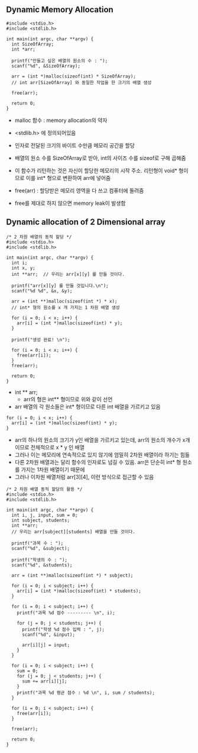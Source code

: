 Dynamic Memory Allocation
---------------------

```
#include <stdio.h>
#include <stdlib.h>

int main(int argc, char **argv) {
  int SizeOfArray;
  int *arr;

  printf("만들고 싶은 배열의 원소의 수 : ");
  scanf("%d", &SizeOfArray);

  arr = (int *)malloc(sizeof(int) * SizeOfArray);
  // int arr[SizeOfArray] 와 동일한 작업을 한 크기의 배열 생성

  free(arr);

  return 0;
}
```
- malloc 함수 : memory allocation의 약자
- <stdlib.h> 에 정의되어있음
- 인자로 전달된 크기의 바이트 수만큼 메모리 공간을 할당
- 배열의 원소 수를 SizeOfArray로 받아, int의 사이즈 수를 sizeof로 구해 곱해줌
- 이 함수가 리턴하는 것은 자신이 할당한 메모리의 시작 주소. 리턴형이 void* 형이므로 이를 int* 형으로 변환하여 arr에 넣어줌 

- free(arr) : 할당받은 메모리 영역을 다 쓰고 컴퓨터에 돌려줌
- free를 제대로 하지 않으면 memory leak이 발생함

Dynamic allocation of 2 Dimensional array
---------------------

```
/* 2 차원 배열의 동적 할당 */
#include <stdio.h>
#include <stdlib.h>

int main(int argc, char **argv) {
  int i;
  int x, y;
  int **arr;  // 우리는 arr[x][y] 를 만들 것이다.

  printf("arr[x][y] 를 만들 것입니다.\n");
  scanf("%d %d", &x, &y);

  arr = (int **)malloc(sizeof(int *) * x);
  // int* 형의 원소를 x 개 가지는 1 차원 배열 생성

  for (i = 0; i < x; i++) {
    arr[i] = (int *)malloc(sizeof(int) * y);
  }

  printf("생성 완료! \n");

  for (i = 0; i < x; i++) {
    free(arr[i]);
  }
  free(arr);

  return 0;
}
```
- int ** arr;
  - arr의 형은 int** 형이므로 위와 같이 선언
- arr 배열의 각 원소들은 int* 형이므로 다른 int 배열을 가르키고 있음
  
```
for (i = 0; i < x; i++) {
  arr[i] = (int *)malloc(sizeof(int) * y);
}
```
- arr의 하나의 원소의 크기가 y인 배열을 가르키고 있는데, arr의 원소의 개수가 x개이므로 전체적으로 x * y 인 배열
- 그러나 이는 메모리에 연속적으로 있지 않기에 엄밀히 2차원 배열이라 하기는 힘듦
- 다른 2차원 배열과는 달리 함수의 인자로도 넘길 수 있음. arr은 단순히 int* 형 원소를 가지는 1차원 배열이기 때문에
- 그러나 이차원 배열처럼 arr[3][4], 이런 방식으로 접근할 수 있음
  
  
```
/* 2 차원 배열 동적 할당의 활용 */
#include <stdio.h>
#include <stdlib.h>

int main(int argc, char **argv) {
  int i, j, input, sum = 0;
  int subject, students;
  int **arr;
  // 우리는 arr[subject][students] 배열을 만들 것이다.

  printf("과목 수 : ");
  scanf("%d", &subject);

  printf("학생의 수 : ");
  scanf("%d", &students);

  arr = (int **)malloc(sizeof(int *) * subject);

  for (i = 0; i < subject; i++) {
    arr[i] = (int *)malloc(sizeof(int) * students);
  }

  for (i = 0; i < subject; i++) {
    printf("과목 %d 점수 --------- \n", i);

    for (j = 0; j < students; j++) {
      printf("학생 %d 점수 입력 : ", j);
      scanf("%d", &input);

      arr[i][j] = input;
    }
  }

  for (i = 0; i < subject; i++) {
    sum = 0;
    for (j = 0; j < students; j++) {
      sum += arr[i][j];
    }
    printf("과목 %d 평균 점수 : %d \n", i, sum / students);
  }

  for (i = 0; i < subject; i++) {
    free(arr[i]);
  }

  free(arr);

  return 0;
}
```
